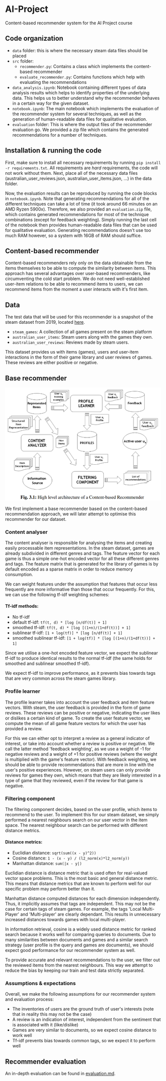 # AI-Project
Content-based recommender system for the AI Project course

## Code organization
* `data` folder: this is where the necessary steam data files should be placed
* `src` folder:
    - `recommender.py`: Contains a class which implements the content-based recommender
    - `evaluate_recommender.py`: Contains functions which help with evaluating the recommendations
* `data_analysis.ipynb`: Notebook containing different types of data analysis results which helps to identify properties of the underlying data. This helps us to better understand why the recommender behaves in a certain way for the given dataset.
* `notebook.ipynb`: The main notebook which implements the evaluation of the recommender system for several techniques, as well as the generation of human-readable data files for qualitative evaluation.
* `evaluation` folder: This is where the output files of the recommender evaluation go. We provided a zip file which contains the generated recommendations for a number of techniques.

## Installation & running the code
First, make sure to install all necessary requirements by running `pip install -r requirements.txt`. All requirements are *hard* requirements, the code will not work without them.
Next, place all of the necessary data files (australian_user_reviews.json, australian_user_items.json, ...) in the data folder.

Now, the evaluation results can be reproduced by running the code blocks in `notebook.ipynb`. Note that generating recommendations for all of the different techniques can take a lot of time (it took around 66 minutes on an AMD Ryzen 5900x). Therefore, we also provided an `evaluation.zip` file, which contains generated recommendations for most of the technique combinations (except for feedback weighting). Simply running the last cell of the notebook then provides human-readable data files that can be used for qualitative evaluation. Generating recommendations doesn't use too much RAM however, so a system with 16GB of RAM should suffice.

## Content-based recommender
Content-based recommenders rely only on the data obtainable from the items themselves to be able to compute the similarity between items. This approach has several advantages over user-based recommenders, like circumventing the cold start problem. We do not need well-established user-item relations to be able to recommend items to users, we can recommend items from the moment a user interacts with it's first item.

## Data
The test data that will be used for this recommender is a snapshot of the steam dataset from 2019, located [here](http://deepx.ucsd.edu/public/jmcauley/steam/). 
* `steam_games`: A collection of all games present on the steam platform
* `australian_user_items`: Steam users along with the games they own.
* `australian_user_reviews`: Reviews made by steam users.

This dataset provides us with items (games), users and user-item interactions in the form of their game library and user reviews of games. These reviews are either positive or negative. 

## Base recommender
![base recommender visualization (source: Content-based recommender systems: State of the art and trends)](./ContentBasedRec.png)

We first implement a base recommender based on the content-based recommendation approach, we will later attempt to optimise this recommender for our dataset. 

### Content analyser
The content analyser is responsible for analysing the items and creating easily processable item representations. In the steam dataset, games are already subdivided in different genres and tags. The feature vector for each game is thus a simple one-hot encoded vector for all these different genres and tags. The feature matrix that is generated for the library of games is by default encoded as a sparse matrix in order to reduce memory consumption.

We can weight features under the assumption that features that occur less frequently are more informative than those that occur frequently. For this, we can use the following tf-idf weighting schemes:

#### Tf-idf methods:
- No tf-idf
- default tf-idf: `tf(t, d) * [log [n/df(t)] + 1]`
- smoothed tf-idf: `tf(t, d) * [log [(1+n)/(1+df(t))] + 1]`
- sublinear tf-idf: `[1 + log(tf)] * [log [n/df(t)] + 1]`
- smoothed sublinear tf-idf: `[1 + log(tf)] * [log [(1+n)/(1+df(t))] + 1]`

Since we utilise a one-hot encoded feature vector, we expect the sublinear tf-idf to produce identical results to the normal tf-idf (the same holds for smoothed and sublinear smoothed tf-idf).

We expect tf-idf to improve performance, as it prevents bias towards tags that are very common across the steam games library.

### Profile learner
The profile learner takes into account the user feedback and item feature vectors. With steam, the user feedback is provided in the form of game reviews. These reviews can be positive or negative, indicating the user likes or dislikes a certain kind of game. To create the user feature vector, we compute the mean of all game feature vectors for which the user has provided a review.

For this we can either opt to interpret a review as a general indicator of interest, or take into account whether a review is positive or negative. We call the latter method 'feedback weighting', as we use a weight of -1 for negative reviews and a weight of +1 for positive reviews (where the weight is multiplied with the game's feature vector). With feedback weighting, we should be able to provide recommendations that are more in line with the user's positive experiences. However, on steam users can only provide reviews for games they own, which means that they are likely interested in a type of game that they reviewed, even if the review for that game is negative.

### Filtering component
The filtering component decides, based on the user profile, which items to recommend to the user. To implement this for our steam dataset, we simply performed a nearest neighbours search on our user vector in the item space. The nearest neighbour search can be performed with different distance metrics.

#### Distance metrics:
- Euclidian distance: `sqrt(sum((x - y)^2))`
- Cosine distance: `1 - (x · y) / (l2_norm(x)*l2_norm(y))`
- Manhattan distance: `sum(|x - y|)`

Euclidian distance is distance metric that is used often for real-valued vector space problems. This is the most basic and general distance metric. This means that distance metrics that are known to perform well for our specific problem may perform better than it.

Manhattan distance computed distances for each dimension independently. Thus, it implicitly assumes that tags are independent. This may not be the case for certain tags of steam games. For example, the tags 'Local Multi-Player' and 'Multi-player' are clearly dependant. This results in unnecessary increased distances towards games with local multi-player.

In information retrieval, cosine is a widely used distance metric for ranked search because it works well for comparing queries to documents. Due to many similarities between documents and games and a similar search strategy (user profile is the query and games are documents), we should expect good performance for our recommender system as well.

To provide accurate and relevant recommendations to the user, we filter out the reviewed items from the nearest neighbours. This way we attempt to reduce the bias by keeping our train and test data strictly separated.

### Assumptions & expectations
Overall, we make the following assumptions for our recommender system and evaluation process:
- The inventories of users are the ground truth of user's interests (note that in reality this may not be the case)
- A review is an indication of interest, independent from the sentiment that is associated with it (like/dislike)
- Games are very similar to documents, so we expect cosine distance to work well
- Tf-idf prevents bias towards common tags, so we expect it to perform well

## Recommender evaluation
An in-depth evaluation can be found in [evaluation.md](./evaluation.md).